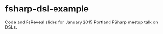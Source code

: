 # fsharp-dsl-example

Code and FsReveal slides for January 2015 Portland FSharp meetup talk on DSLs.
